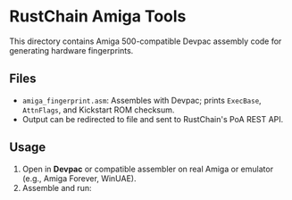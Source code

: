 # RustChain Amiga Tools

This directory contains Amiga 500-compatible Devpac assembly code for generating hardware fingerprints.

## Files

- `amiga_fingerprint.asm`: Assembles with Devpac; prints `ExecBase`, `AttnFlags`, and Kickstart ROM checksum.
- Output can be redirected to file and sent to RustChain's PoA REST API.

## Usage

1. Open in **Devpac** or compatible assembler on real Amiga or emulator (e.g., Amiga Forever, WinUAE).
2. Assemble and run:
